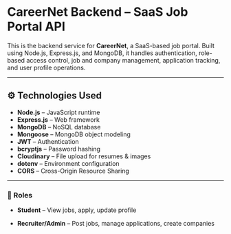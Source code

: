 # CareerNet Backend – SaaS Job Portal API

This is the backend service for **CareerNet**, a SaaS-based job portal. Built using Node.js, Express.js, and MongoDB, it handles authentication, role-based access control, job and company management, application tracking, and user profile operations.

---

## ⚙️ Technologies Used

- **Node.js** – JavaScript runtime
- **Express.js** – Web framework
- **MongoDB** – NoSQL database
- **Mongoose** – MongoDB object modeling
- **JWT** – Authentication
- **bcryptjs** – Password hashing
- **Cloudinary** – File upload for resumes & images
- **dotenv** – Environment configuration
- **CORS** – Cross-Origin Resource Sharing

---

### 🔐 Roles

- **Student** – View jobs, apply, update profile

- **Recruiter/Admin** – Post jobs, manage applications, create companies
